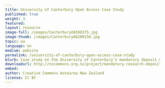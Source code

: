 ```yaml
---
title: University of Canterbury Open Access Case Study
published: true
weight: 3
featured: 
layout: resource
image-full: /images/CanterburyOA500375.jpg
image-thumb: /images/CanterburyOA200150.jpg
topic: oa
language: en
medium: website
permalink: /university-of-canterbury-open-access-case-study
blurb: Case study on the University of Canterbury's mandatory deposit open access policy
downloadurl: http://nzcommons.org.nz/project/mandatory-research-deposit-university-canterbury/
embed:
author: Creative Commons Aotearoa New Zealand
license: CC BY 
---
```



